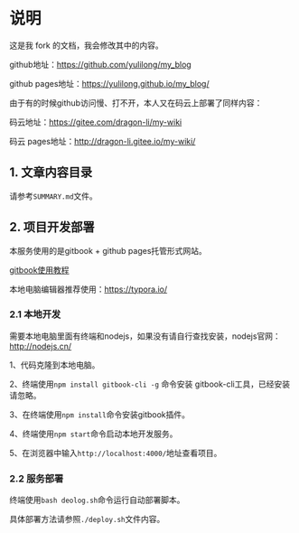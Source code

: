 # 说明

这是我 fork 的文档，我会修改其中的内容。

github地址：https://github.com/yulilong/my_blog

github pages地址：https://yulilong.github.io/my_blog/

由于有的时候github访问慢、打不开，本人又在码云上部署了同样内容：

码云地址：https://gitee.com/dragon-li/my-wiki

码云 pages地址：http://dragon-li.gitee.io/my-wiki/

## 1. 文章内容目录

请参考`SUMMARY.md`文件。



## 2. 项目开发部署

本服务使用的是gitbook + github pages托管形式网站。

[gitbook使用教程](https://segmentfault.com/a/1190000017960359#articleHeader6)

本地电脑编辑器推荐使用：https://typora.io/

### 2.1 本地开发

需要本地电脑里面有终端和nodejs，如果没有请自行查找安装，nodejs官网：http://nodejs.cn/ 

1、代码克隆到本地电脑。

2、终端使用`npm install gitbook-cli -g` 命令安装 gitbook-cli工具，已经安装请忽略。

3、在终端使用`npm install`命令安装gitbook插件。

4、终端使用`npm start`命令启动本地开发服务。

5、在浏览器中输入`http://localhost:4000/`地址查看项目。

### 2.2 服务部署

终端使用`bash deolog.sh`命令运行自动部署脚本。

具体部署方法请参照`./deploy.sh`文件内容。



